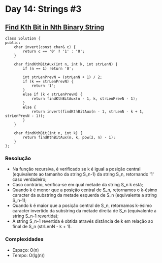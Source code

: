 # Day 14: Strings #3

## [Find Kth Bit in Nth Binary String](https://leetcode.com/problems/find-kth-bit-in-nth-binary-string/)
```cpp=
class Solution {
public:
    char invert(const char& c) {
        return c == '0' ? '1' : '0';
    }

    char findKthBitAux(int n, int k, int strLenN) {
        if (n == 1) return '0';

        int strLenPrevN = (strLenN + 1) / 2;
        if (k == strLenPrevN) {
            return '1';
        }
        else if (k < strLenPrevN) {
            return findKthBitAux(n - 1, k, strLenPrevN - 1);
        }
        else {
            return invert(findKthBitAux(n - 1, strLenN - k + 1, strLenPrevN - 1));
        }
    }

    char findKthBit(int n, int k) {
        return findKthBitAux(n, k, pow(2, n) - 1);
    }
};
```

### Resolução
* Na função recursiva, é verificado se k é igual a posição central (equivalente ao tamanho da string S_n-1) da string S_n, retornando '1' caso verdadeiro;
* Caso contrário, verifica-se em qual metade da string S_n k está;
* Quando k é menor que a posição central de S_n, retornamos o k-ésimo caracter da substring da metade esquerda de S_n (equivalente a string S_n-1);
* Quando k é maior que a posição central de S_n, retornamos k-ésimo caracter invertido da substring da metade direita de S_n (equivalente a string S_n-1 revertida);
* A string S_n-1 revertida é obtida através distância de k em relação ao final de S_n (strLenN - k + 1).

### Complexidades
* Espaço: O(n)
* Tempo: O(lg(n))